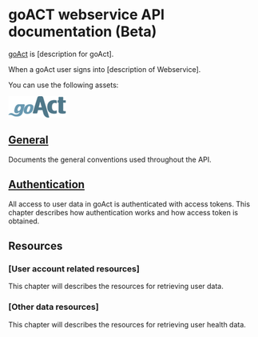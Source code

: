 # goACT webservice API documentation (Beta)

[goAct](http://www.goact.co) is [description for goAct].

When a goAct user signs into [description of Webservice].

You can use the following assets:

![goAct logo](goact-api/images/goact_logo.png)
  
## [General](goact-api/1-General.md)

Documents the general conventions used throughout the API.

## [Authentication](goact-api/2-Authentication.md)

All access to user data in goAct is authenticated with access tokens. This
chapter describes how authentication works and how access token is obtained.

## Resources

### [User account related resources] 

This chapter will describes the resources for retrieving user data.

### [Other data resources]

This chapter will describes the resources for retrieving user health data.
 